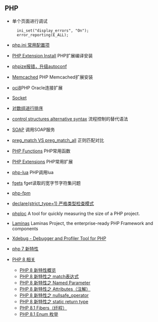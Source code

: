 ## PHP
- 单个页面进行调试  
	
		ini_set("display_errors", "On");
		error_reporting(E_ALL);
- [php.ini 常用配置项](php.ini.md)
- [PHP Extension Install](php-extension-install.md) PHP扩展编译安装
- [phpize报错，升级autoconf](autoconf.md)
- [Memcached](memcached.md) PHP Memcached扩展安装
- [oci8](oci8.md)PHP Oracle连接扩展
- [Socket](Socket.md)
- [对数组进行排序](array_sorting.md)
- [control structures alternative syntax](alternative-syntax.md) 流程控制的替代语法
- [SOAP](soap.md) 调用SOAP服务
- [preg_match VS preg_match_all](preg_match.md) 正则匹配对比
- [PHP Functions](functions/README.md) PHP常用函数
- [PHP Extensions](extensions/README.md) PHP常用扩展
- [php-lua](php_lua.md) PHP调用lua
- [fgets](fgets.md) fget读取的宽字节字符集问题
- [php-fpm](php-fpm.md)
- [declare(strict_type=1) 严格类型检查模式](strict_types.md)
- [phploc](phploc.md) A tool for quickly measuring the size of a PHP project.
- [Laminas](laminas.md) Laminas Project, the enterprise-ready PHP Framework and components
- [Xdebug - Debugger and Profiler Tool for PHP](Xdebug.md)
- [php 7 新特性](php7.md)
- [PHP 8 相关](php8/README.md)
	- [PHP 8 新特性概览](php8/Features.md)
	- [PHP 8 新特性之 match表达式](php8/match.md)
	- [PHP 8 新特性之 Named Parameter](php8/NamedParameter.md)
	- [PHP 8 新特性之 Attributes（注解）](php8/Attributes.md)
	- [PHP 8 新特性之 nullsafe_operator](php8/nullsafe_operator.md)
	- [PHP 8 新特性之 static return type](php8/static_return_type.md)
	- [PHP 8.1 Fibers（纤程）](php8/Fibers.md)
	- [PHP 8.1 Enum 枚举](php8/Enum.md)